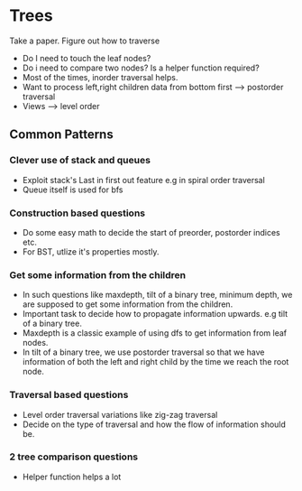 
# Trees

Take a paper. Figure out how to traverse
- Do I need to touch the leaf nodes?
- Do i need to compare two nodes? Is a helper function required?
- Most of the times, inorder traversal helps.
- Want to process left,right children data from bottom first --> postorder traversal
- Views --> level order

## Common Patterns

### Clever use of stack and queues
- Exploit stack's Last in first out feature e.g in spiral order traversal
- Queue itself is used for bfs

### Construction based questions
- Do some easy math to decide the start of preorder, postorder indices etc.
- For BST, utlize it's properties mostly.


### Get some information from the children
- In such questions like maxdepth, tilt of a binary tree, minimum depth, we are supposed to get some information from the children.
- Important task to decide how to propagate information upwards. e.g tilt of a binary tree.
- Maxdepth is a classic example of using dfs to get information from leaf nodes.
- In tilt of a binary tree, we use postorder traversal so that we have information of both the left and right 
  child by the time we reach the root node.
  
  
### Traversal based questions
- Level order traversal variations like zig-zag traversal
- Decide on the type of traversal and how the flow of information should be.

### 2 tree comparison questions
- Helper function helps a lot
